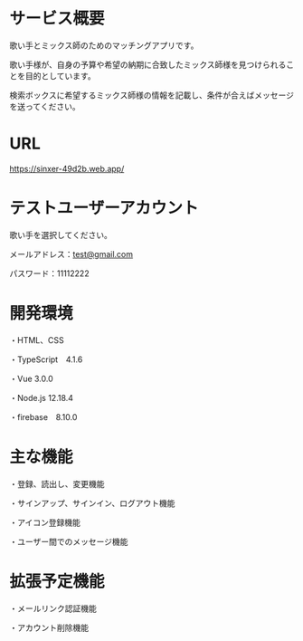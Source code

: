 # サービス概要
歌い手とミックス師のためのマッチングアプリです。

歌い手様が、自身の予算や希望の納期に合致したミックス師様を見つけられることを目的としています。

検索ボックスに希望するミックス師様の情報を記載し、条件が合えばメッセージを送ってください。

# URL

https://sinxer-49d2b.web.app/


# テストユーザーアカウント

歌い手を選択してください。

メールアドレス：test@gmail.com

パスワード：11112222

# 開発環境

・HTML、CSS

・TypeScript　4.1.6 

・Vue 3.0.0

・Node.js 12.18.4

・firebase　8.10.0

# 主な機能

・登録、読出し、変更機能

・サインアップ、サインイン、ログアウト機能

・アイコン登録機能

・ユーザー間でのメッセージ機能

# 拡張予定機能

・メールリンク認証機能

・アカウント削除機能
